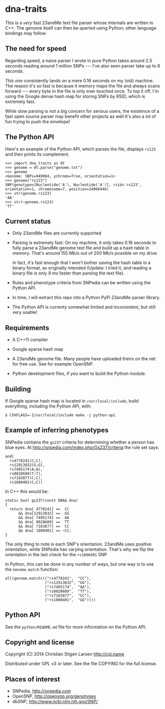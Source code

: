 dna-traits
==========

This is a *very* fast 23andMe text file parser whose internals are written
in C++.  The genome itself can then be queried using Python; other language
bindings may follow.

The need for speed
------------------

Regarding speed, a naive parser I wrote in pure Python takes around 2.5
seconds reading around 1 million SNPs --- I've also seen parser take up to 8
seconds. 

*This one* consistently lands on a mere 0.16 seconds on my (old) machine.
The reason it's so fast is because it memory maps the file and always scans
forward --- every byte in the file is only ever touched once.  To top it
off, I'm using the Google dense hash map for storing SNPs by RSID, which is
extremely fast.

While slow parsing is not a big concern for serious users, the existence of
a fast open source parser may benefit other projects as well It's also a lot
of fun trying to push the envelope!

The Python API
--------------

Here's an example of the Python API, which parses the file, displays `rs123`
and then prints its complement.

    >>> import dna_traits as dt
    >>> genome = dt.parse("genome.txt")
    >>> genome
    <Genome: SNPs=949904, ychromo=True, orientation=1>
    >>> genome["rs123"]
    SNP(genotype=[Nucleotide('A'), Nucleotide('A')], rsid='rs123',
    orientation=1, chromosome=7, position=24966446)
    >>> str(genome.rs123)
    'AA'
    >>> str(~genome.rs123)
    'TT'

Current status
--------------

  * Only 23andMe files are currently supported

  * Parsing is extremely fast: On *my* machine, it only takes 0.16 seconds
    to fully parse a 23andMe genome text file and build up a hash table in
    memory.  That's around 155 Mb/s out of 200 Mb/s possible on my drive.

    In fact, it's fast enough that I won't bother saving the hash table in a
    binary format, as originally intended (Update: I tried it, and reading a
    binary file is only *9 ms* faster than parsing the text file).

  * Rules and phenotype criteria from SNPedia can be written using the
    Python API.

  * In time, I will extract this repo into a Python PyPi 23andMe parser
    library.

  * The Python API is currenty somewhat limited and inconsistent, but still
    very usable!

Requirements
------------

  * A C++11 compiler

  * Google sparse hash map

  * A 23andMe genome file. Many people have uploaded theirs on the net for
    free use. See for example OpenSNP.

  * Python development files, if you want to build the Python module.

Building
--------

If Google sparse hash map is located in `/usr/local/include`, build
everything, including the Python API, with:

    $ CXXFLAGS=-I/usr/local/include make -j python-api


Example of inferring phenotypes
-------------------------------

SNPedia contains the `gs237` criteria for determining whether a person has
blue eyes. At http://snpedia.com/index.php/Gs237/criteria the rule set says:

    and(
      rs4778241(C;C),
      rs12913832(G;G),
      rs7495174(A;A),
      rs8028689(T;T),
      rs7183877(C;C),
      rs1800401(C;C))

In C++ this would be:

    static bool gs237(const DNA& dna)
    {
      return dna[ 4778241] ==  CC
          && dna[12913832] ==  GG
          && dna[ 7495174] ==  AA
          && dna[ 8028689] ==  TT
          && dna[ 7183877] ==  CC
          && dna[ 1800401] == ~CC;
    }

The only thing to note is each SNP's orientation. 23andMe uses positive
orientation, while SNPedia has varying orientation. That's why we flip the
orientation in the last check for the `rs1800401` SNP 

In Python, this can be done in any number of ways, but one way is to use the
``Genome.match`` function:

    all(genome.match((("rs4778241",  "CC"),
                      ("rs12913832", "GG"),
                      ("rs7495174",  "AA"),
                      ("rs8028689",  "TT"),
                      ("rs7183877",  "CC"),
                      ("rs1800401",  "GG"))))


Python API
----------

See the `python/README.md` file for more information on the Python API.

Copyright and license
---------------------

Copyright (C) 2014 Christian Stigen Larsen
http://csl.name

Distributed under GPL v3 or later. See the file COPYING for the full
license.


Places of interest
------------------

  * SNPedia, http://snpedia.com
  * OpenSNP, http://opensnp.org/genotypes
  * dbSNP, http://www.ncbi.nlm.nih.gov/SNP/
